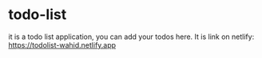 # todo-list
it is a todo list application, you can add your todos here. It is link on netlify: https://todolist-wahid.netlify.app
